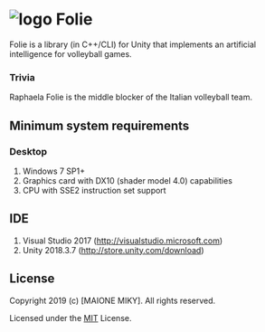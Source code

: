 # <img src="http://www.maionemiky.it/images/Folie.png" alt="logo" /> Folie
Folie is a library (in C++/CLI) for Unity that implements an artificial intelligence for volleyball games.

### Trivia
Raphaela Folie is the middle blocker of the Italian volleyball team.


## Minimum system requirements

### Desktop
1. Windows 7 SP1+
2. Graphics card with DX10 (shader model 4.0) capabilities
3. CPU with SSE2 instruction set support


## IDE
1. Visual Studio 2017 (http://visualstudio.microsoft.com)
2. Unity 2018.3.7 (http://store.unity.com/download)


## License
Copyright 2019 (c) [MAIONE MIKY]. All rights reserved.

Licensed under the [MIT](LICENSE) License.